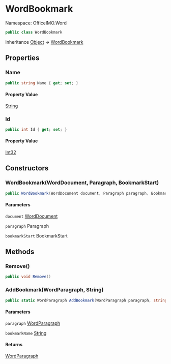 # WordBookmark

Namespace: OfficeIMO.Word



```csharp
public class WordBookmark
```

Inheritance [Object](https://docs.microsoft.com/en-us/dotnet/api/system.object) → [WordBookmark](./officeimo.word.wordbookmark.md)

## Properties

### **Name**



```csharp
public string Name { get; set; }
```

#### Property Value

[String](https://docs.microsoft.com/en-us/dotnet/api/system.string)<br>

### **Id**



```csharp
public int Id { get; set; }
```

#### Property Value

[Int32](https://docs.microsoft.com/en-us/dotnet/api/system.int32)<br>

## Constructors

### **WordBookmark(WordDocument, Paragraph, BookmarkStart)**



```csharp
public WordBookmark(WordDocument document, Paragraph paragraph, BookmarkStart bookmarkStart)
```

#### Parameters

`document` [WordDocument](./officeimo.word.worddocument.md)<br>

`paragraph` Paragraph<br>

`bookmarkStart` BookmarkStart<br>

## Methods

### **Remove()**



```csharp
public void Remove()
```

### **AddBookmark(WordParagraph, String)**



```csharp
public static WordParagraph AddBookmark(WordParagraph paragraph, string bookmarkName)
```

#### Parameters

`paragraph` [WordParagraph](./officeimo.word.wordparagraph.md)<br>

`bookmarkName` [String](https://docs.microsoft.com/en-us/dotnet/api/system.string)<br>

#### Returns

[WordParagraph](./officeimo.word.wordparagraph.md)<br>
